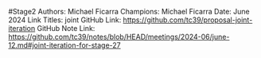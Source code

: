 #Stage2
Authors: Michael Ficarra
Champions: Michael Ficarra
Date: June 2024
Link Titles: joint
GitHub Link: https://github.com/tc39/proposal-joint-iteration
GitHub Note Link: https://github.com/tc39/notes/blob/HEAD/meetings/2024-06/june-12.md#joint-iteration-for-stage-27
